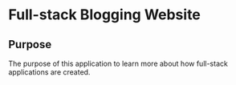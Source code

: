 # Full-stack Blogging Website

## Purpose

The purpose of this application to learn more about how full-stack applications are created.
